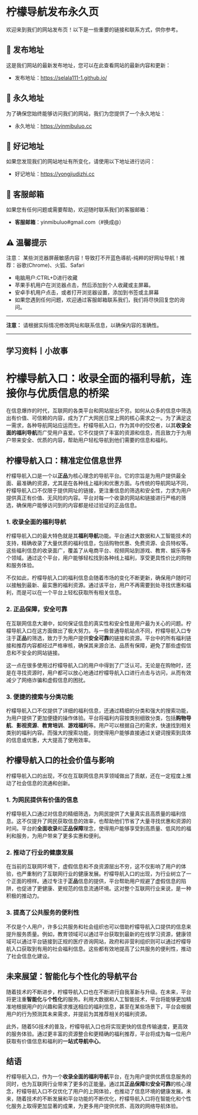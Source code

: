 # 柠檬导航发布永久页

欢迎来到我们的网站发布页！以下是一些重要的链接和联系方式，供你参考。

## 📌 发布地址
这是我们网站的最新发布地址，您可以在此查看网站的最新内容和更新：
- 发布地址：https://selala111-1.github.io/

## 📍 永久地址
为了确保您始终能够访问我们的网站，我们为您提供了一个永久地址：
- 永久地址：https://yinmibuluo.cc

## 🔗 好记地址
如果您发现我们的网站地址有所变化，请使用以下地址进行访问：
- 好记地址：https://yongjiudizhi.cc

## 📧 客服邮箱
如果您有任何问题或需要帮助，欢迎随时联系我们的客服邮箱：
- **客服邮箱**：yinmibuluo#gmail.com（#换成@）

## ⚠️ 温馨提示
注意： 某些浏览器屏蔽敏感内容！导致打不开蓝色導航-纯粹的好网址导航！推荐：谷歌(Chrome)、火狐、Safari
- 电脑用户:CTRL+D进行收藏
- 苹果手机用户在浏览器点击，然后添加到个人收藏或主屏幕。
- 安卓手机用户点击，或者打开浏览器设置，添加到书签或主屏幕
- 如果您遇到任何问题，欢迎通过客服邮箱联系我们，我们将尽快回复您的询问。

---

**注意：** 请根据实际情况修改网址和联系信息，以确保内容的准确性。

---

## 学习资料**丨小故事**
# 柠檬导航入口：收录全面的福利导航，连接你与优质信息的桥梁

在信息爆炸的时代，互联网的各类平台和网站层出不穷。如何从众多的信息中筛选出有价值、可信赖的内容，成为了广大网民日常上网的核心需求之一。为了满足这一需求，各种导航网站应运而生。柠檬导航入口，作为其中的佼佼者，以其**收录全面的福利导航**而广受用户喜爱。它不仅提供了丰富的资源和信息，而且致力于为用户带来安全、优质的内容，帮助用户轻松导航到他们需要的信息和福利。

## 柠檬导航入口：精准定位信息世界

柠檬导航入口是一个以**正品**为核心理念的导航平台。它的宗旨是为用户提供最全面、最准确的资源，尤其是在各种线上福利和优惠方面。与传统的导航网站不同，柠檬导航入口不仅限于提供网址的链接，更注重信息的筛选和安全性，力求为用户提供真正有价值、无风险的内容。平台对每一个收录的网站和链接进行严格的筛选，确保用户能够访问到的内容都是经过验证的正品信息。

### 1. **收录全面的福利导航**

柠檬导航入口的最大特色就是其**福利导航**功能。平台通过大数据和人工智能技术的支持，精确收录了大量优质的福利信息，包括购物优惠、免费资源、会员特权等。这些福利信息的收录面广，覆盖了从电商平台、视频网站到游戏、教育、娱乐等多个领域。通过这个平台，用户能够轻松找到各种线上福利，享受更具性价比的购物和服务体验。

不仅如此，柠檬导航入口的福利信息会随着市场的变化不断更新，确保用户随时可以接触到最新、最实惠的福利资源。通过该平台，用户不再需要到处寻找优惠和福利，而是可以在一个平台上轻松获取所有相关信息。

### 2. **正品保障，安全可靠**

在互联网信息大潮中，如何保证信息的真实性和安全性是用户最为关心的问题。柠檬导航入口在这方面做出了极大努力。与一些普通导航站点不同，柠檬导航入口专注于**正品**的筛选，致力于为用户提供**安全可靠**的链接和资源。平台中的所有福利链接和推荐内容都经过严格审核，确保其来源合法、品质有保障，避免了那些虚假信息和不安全的网站链接。

这一点在很多使用过柠檬导航入口的用户中得到了广泛认可。无论是在购物时，还是在寻找资源时，用户都可以放心地通过柠檬导航入口进行点击与访问，从而有效减少了网络诈骗和虚假信息的困扰。

### 3. **便捷的搜索与分类功能**

柠檬导航入口不仅提供了详细的福利信息，还通过精细的分类和强大的搜索功能，为用户提供了更加便捷的操作体验。平台将福利内容按类别细致分类，包括**购物导航**、**影视资源**、**教育培训**、**游戏福利**等。用户可以根据自己的需求，快速找到相关类别的福利内容。而强大的搜索功能，则使得用户能够直接通过关键词搜索到具体的信息或优惠，大大提高了使用效率。

## 柠檬导航入口的社会价值与影响

柠檬导航入口的出现，不仅在互联网信息共享领域做出了贡献，还在一定程度上推动了社会信息的流通和创新。

### 1. **为网民提供有价值的信息**

柠檬导航入口通过对信息的精细筛选，为网民提供了大量真实且高质量的福利信息。这不仅提升了网民获取信息的效率，也帮助他们节省了大量寻找优惠和资源的时间。平台的**全面收录**和**正品保障**理念，使得用户能够享受到高质量、低风险的福利和服务，为用户带来了更多实惠和便利。

### 2. **推动了行业的健康发展**

在当前的互联网环境下，虚假信息和不良资源层出不穷，这不仅影响了用户的体验，也严重制约了互联网行业的健康发展。柠檬导航入口的出现，为行业树立了一个正面的榜样。通过专注于**正品**信息的提供，平台帮助用户规避了虚假信息的陷阱，也促进了更健康、更规范的信息流通环境。这对整个互联网行业来说，是一种积极的推动力。

### 3. **提高了公共服务的便利性**

不仅是个人用户，许多公共服务和社会组织也可以借助柠檬导航入口提供的信息来提升服务质量。例如，教育领域可以通过平台获取到最新的在线学习资源，健康领域可以通过平台链接到正规的医疗咨询网站，政府和非营利组织则可以通过柠檬导航入口获取到有用的社会福利信息。这些都有效地提高了公共服务的便利性，推动了社会信息化建设。

## 未来展望：智能化与个性化的导航平台

随着技术的不断进步，柠檬导航入口也在不断进行自我革新与升级。在未来，平台将更注重**智能化**与**个性化**的服务。利用大数据和人工智能技术，平台将能够更加精准地根据用户的兴趣和需求推送相应的福利信息，甚至在某些场景下，平台会根据用户的行为预测其未来需求，并提前为其推荐相关的福利资源。

此外，随着5G技术的普及，柠檬导航入口也将实现更快的信息传输速度，更高效的服务体验。通过更丰富的资源整合和更精确的福利推荐，平台将成为每一位用户获取有价值信息和福利的**一站式导航中心**。

## 结语

柠檬导航入口，作为一个**收录全面的福利导航**平台，在为用户提供优质信息服务的同时，也为互联网行业带来了更多的正能量。通过其**正品保障**和**安全可靠**的核心理念，柠檬导航入口不仅优化了用户的上网体验，也推动了信息环境的健康发展。未来，随着技术的不断发展和平台功能的不断优化，柠檬导航入口将在智能化和个性化服务上取得更加显著的成果，为更多用户提供优质、高效的网络导航体验。
